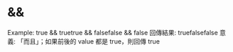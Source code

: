 # &&

Example: true && truetrue && falsefalse && false
回傳結果: truefalsefalse
意義: 「而且」；如果前後的 value 都是 true，則回傳 true